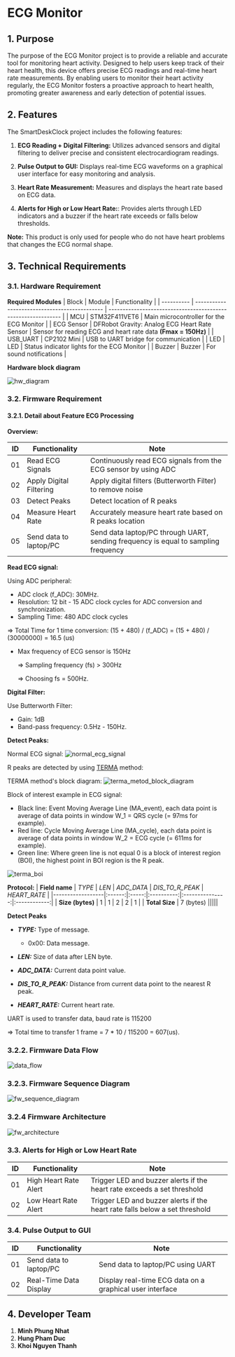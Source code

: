 # **ECG Monitor**

## **1. Purpose**

The purpose of the ECG Monitor project is to provide a reliable and accurate tool for monitoring heart activity. Designed to help users keep track of their heart health, this device offers precise ECG readings and real-time heart rate measurements. By enabling users to monitor their heart activity regularly, the ECG Monitor fosters a proactive approach to heart health, promoting greater awareness and early detection of potential issues.

## **2. Features**

The SmartDeskClock project includes the following features:

1. **ECG Reading + Digital Filtering:** Utilizes advanced sensors and digital filtering to deliver precise and consistent electrocardiogram readings.

2. **Pulse Output to GUI:** Displays real-time ECG waveforms on a graphical user interface for easy monitoring and analysis.

3. **Heart Rate Measurement:** Measures and displays the heart rate based on ECG data.

4. **Alerts for High or Low Heart Rate:**: Provides alerts through LED indicators and a buzzer if the heart rate exceeds or falls below thresholds.

**Note:** This product is only used for people who do not have heart problems that changes the ECG normal shape.

## **3. Technical Requirements**

### **3.1. Hardware Requirement**

**Required Modules**
| Block      | Module                                        | Functionality                                                 |
| ---------- | --------------------------------------------- | ------------------------------------------------------------- |
| MCU        | STM32F411VET6                                 | Main microcontroller for the ECG Monitor                      |
| ECG Sensor | DFRobot Gravity: Analog ECG Heart Rate Sensor | Sensor for reading ECG and heart rate data **(Fmax = 150Hz)** |
| USB_UART   | CP2102 Mini                                   | USB to UART bridge for communication                          |
| LED        | LED                                           | Status indicator lights for the ECG Monitor                   |
| Buzzer     | Buzzer                                        | For sound notifications                                       |


**Hardware block diagram**

![hw_diagram](./docs/draw_io/hw_diagram.png)

### **3.2. Firmware Requirement**

#### **3.2.1. Detail about Feature ECG Processing**

**Overview:**

| ID  | Functionality                  | Note                                                                                |
| --- | ------------------------------ | ----------------------------------------------------------------------------------- |
| 01  | Read ECG Signals               | Continuously read ECG signals from the ECG sensor by using ADC                      |
| 02  | Apply Digital Filtering        | Apply digital filters (Butterworth Filter) to remove noise                          |
| 03  | Detect Peaks                   | Detect location of R peaks                                                          |
| 04  | Measure Heart Rate             | Accurately measure heart rate based on R peaks location                             |
| 05  | Send data to laptop/PC         | Send data laptop/PC through UART, sending frequency is equal to sampling frequency  |

**Read ECG signal:**

Using ADC peripheral:
- ADC clock (f_ADC): 30MHz.
- Resolution: 12 bit - 15 ADC clock cycles for ADC conversion and synchronization.
- Sampling Time: 480 ADC clock cycles

=> Total Time for 1 time conversion: (15 + 480) / (f_ADC) =  (15 + 480) / (30000000) = 16.5 (us) 

- Max frequency of ECG sensor is 150Hz

  => Sampling frequency (fs) > 300Hz

  => Choosing fs = 500Hz. 


**Digital Filter:**

Use Butterworth Filter:
  - Gain: 1dB
  - Band-pass frequency: 0.5Hz - 150Hz.

**Detect Peaks:**

Normal ECG signal:
![normal_ecg_signal](./docs/pic/normal_ecg_signal.png)

R peaks are detected by using [TERMA](https://www.mdpi.com/2079-6374/6/4/55) method:

TERMA method's block diagram:
![terma_metod_block_diagram](./docs/pic/terma_block_diagram.png)

Block of interest example in ECG signal:
- Black line: Event Moving Average Line (MA_event), each data point is average of data points in window W_1 = QRS cycle (= 97ms for example).
- Red line: Cycle Moving Average Line (MA_cycle), each data point is average of data points in window W_2 = ECG cycle (= 611ms for example).
- Green line: Where green line is not equal 0 is a block of interest region (BOI), the highest point in BOI region is the R peak.

![terma_boi](./docs/pic/terma_boi.png)


**Protocol:**
| **Field name**   | _TYPE_ | _LEN_ | _ADC_DATA_ | _DIS_TO_R_PEAK_ | _HEART_RATE_ |
|------------------|:------:|:-----:|:----------:|:---------------:|:------------:|
| **Size (bytes)** |    1   |   1   |      2     |        2        |       1      |
| **Total Size**   | 7 (bytes)                                                |||||

**Detect Peaks**

- ***TYPE:*** Type of message.
  - 0x00: Data message.

- ***LEN:*** Size of data after LEN byte.

- ***ADC_DATA:*** Current data point value.

- ***_DIS_TO_R_PEAK_:*** Distance from current data point to the nearest R peak.

- ***HEART_RATE:*** Current heart rate.

UART is used to transfer data, baud rate is 115200

=> Total time to transfer 1 frame = 7 * 10 / 115200 = 607(us).

### **3.2.2. Firmware Data Flow**

![data_flow](./docs/draw_io/data_flow.png)

### **3.2.3. Firmware Sequence Diagram**

![fw_sequence_diagram](./docs/docs/fw_sequence_diagram/fw_sequence_diagram.png)

### **3.2.4 Firmware Architecture**
![fw_architecture](./docs/draw_io/fw_architecture.png)

### **3.3. Alerts for High or Low Heart Rate**

| ID  | Functionality                | Note                                                                        |
| --- | ---------------------------- | --------------------------------------------------------------------------- |
| 01  | High Heart Rate Alert        | Trigger LED and buzzer alerts if the heart rate exceeds a set threshold     |
| 02  | Low Heart Rate Alert         | Trigger LED and buzzer alerts if the heart rate falls below a set threshold |

### **3.4. Pulse Output to GUI**

| ID  | Functionality                | Note                                                                                         |
| --- | ---------------------------- | -------------------------------------------------------------------------------------------- |
| 01  | Send data to laptop/PC       | Send data to laptop/PC using UART                                                            |
| 02  | Real-Time Data Display       | Display real-time ECG data on a graphical user interface                                     |


## **4. Developer Team**
1. **Minh Phung Nhat**
2. **Hung Pham Duc**
3. **Khoi Nguyen Thanh**
